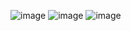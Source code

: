 ![image](https://github.com/Gala05/Loadqa-hw-website/assets/122028222/30ecfdfe-57da-40de-8e6c-32748e8d0988)
![image](https://github.com/Gala05/Loadqa-hw-website/assets/122028222/3b36bffb-df59-42f8-ba07-0a9a2df1418f)
![image](https://github.com/Gala05/Loadqa-hw-website/assets/122028222/51cbcf07-5798-4150-a6d2-4038a77639fc)
